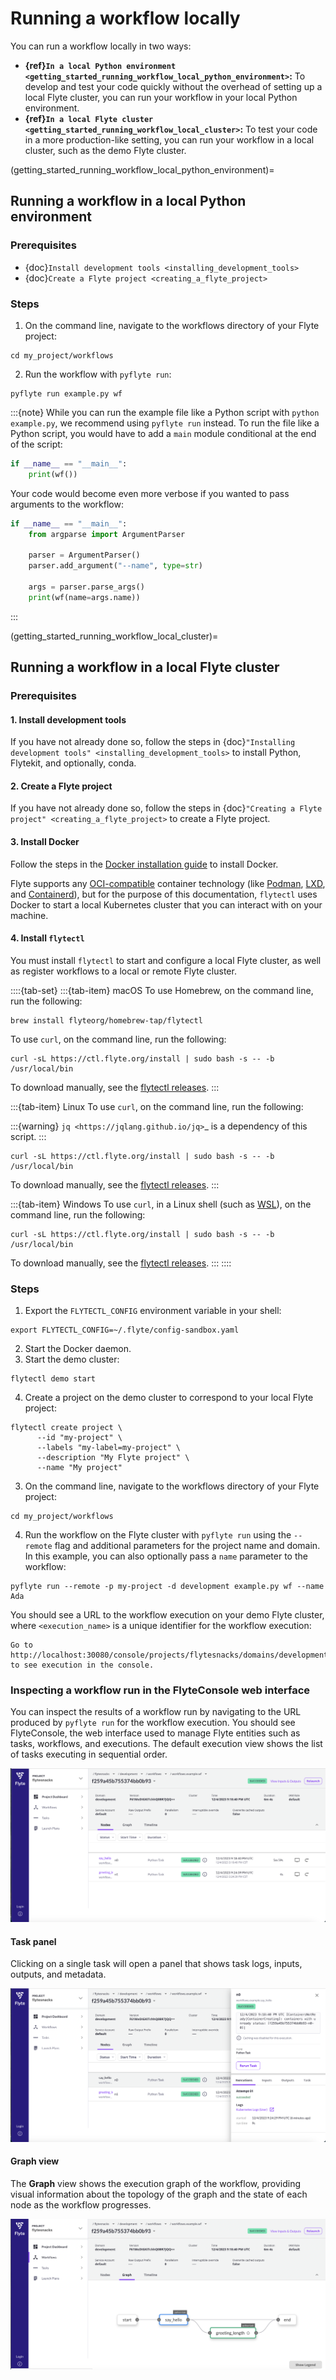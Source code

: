 # Running a workflow locally

You can run a workflow locally in two ways:

* **{ref}`In a local Python environment <getting_started_running_workflow_local_python_environment>`:** To develop and test your code quickly without the overhead of setting up a local Flyte cluster, you can run your workflow in your local Python environment.
* **{ref}`In a local Flyte cluster <getting_started_running_workflow_local_cluster>`:** To test your code in a more production-like setting, you can run your workflow in a local cluster, such as the demo Flyte cluster.

(getting_started_running_workflow_local_python_environment)=

## Running a workflow in a local Python environment

### Prerequisites

* {doc}`Install development tools <installing_development_tools>`
* {doc}`Create a Flyte project <creating_a_flyte_project>`

### Steps

1. On the command line, navigate to the workflows directory of your Flyte project:
```{prompt} bash $
cd my_project/workflows
```
2. Run the workflow with `pyflyte run`:
```{prompt} bash $
pyflyte run example.py wf
```

:::{note}
While you can run the example file like a Python script with `python example.py`, we recommend using `pyflyte run` instead. To run the file like a Python script, you would have to add a `main` module conditional at the end of the script:
```python
if __name__ == "__main__":
    print(wf())
```

Your code would become even more verbose if you wanted to pass arguments to the workflow:
```python
if __name__ == "__main__":
    from argparse import ArgumentParser

    parser = ArgumentParser()
    parser.add_argument("--name", type=str)

    args = parser.parse_args()
    print(wf(name=args.name))
```
:::

(getting_started_running_workflow_local_cluster)=

## Running a workflow in a local Flyte cluster

### Prerequisites

#### 1. Install development tools

If you have not already done so, follow the steps in {doc}`"Installing development tools" <installing_development_tools>` to install Python, Flytekit, and optionally, conda.

#### 2. Create a Flyte project

If you have not already done so, follow the steps in {doc}`"Creating a Flyte project" <creating_a_flyte_project>` to create a Flyte project.

#### 3. Install Docker

Follow the steps in the [Docker installation guide](https://docs.docker.com/get-docker/) to install Docker.

Flyte supports any [OCI-compatible](https://opencontainers.org/) container technology (like [Podman](https://podman.io/), [LXD](https://linuxcontainers.org/lxd/introduction/), and [Containerd](https://containerd.io/)), but for the purpose of this documentation, `flytectl` uses Docker to start a local Kubernetes cluster that you can interact with on your machine.

#### 4. Install `flytectl`

You must install `flytectl` to start and configure a local Flyte cluster, as well as register workflows to a local or remote Flyte cluster.

::::{tab-set}
:::{tab-item} macOS
To use Homebrew, on the command line, run the following:

```{prompt} bash $
brew install flyteorg/homebrew-tap/flytectl
```

To use `curl`, on the command line, run the following:

```{prompt} bash $
curl -sL https://ctl.flyte.org/install | sudo bash -s -- -b /usr/local/bin
```

To download manually, see the [flytectl releases](https://github.com/flyteorg/flytectl/releases).
:::

:::{tab-item} Linux
To use `curl`, on the command line, run the following:

:::{warning}
`jq <https://jqlang.github.io/jq>`_ is a dependency of this script.
:::

```{prompt} bash $
curl -sL https://ctl.flyte.org/install | sudo bash -s -- -b /usr/local/bin
```

To download manually, see the [flytectl releases](https://github.com/flyteorg/flytectl/releases).
:::

:::{tab-item} Windows
To use `curl`, in a Linux shell (such as [WSL](https://learn.microsoft.com/en-us/windows/wsl/install)), on the command line, run the following:

```{prompt} bash $
curl -sL https://ctl.flyte.org/install | sudo bash -s -- -b /usr/local/bin
```

To download manually, see the [flytectl releases](https://github.com/flyteorg/flytectl/releases).
:::
::::

### Steps

1. Export the `FLYTECTL_CONFIG` environment variable in your shell:

```{prompt} bash $
export FLYTECTL_CONFIG=~/.flyte/config-sandbox.yaml
```
2. Start the Docker daemon.
3. Start the demo cluster:

```{prompt} bash $
flytectl demo start
```
4. Create a project on the demo cluster to correspond to your local Flyte project:
```{prompt} bash $
flytectl create project \
      --id "my-project" \
      --labels "my-label=my-project" \
      --description "My Flyte project" \
      --name "My project"
```
3. On the command line, navigate to the workflows directory of your Flyte project:
```{prompt} bash $
cd my_project/workflows
```
4. Run the workflow on the Flyte cluster with `pyflyte run` using the `--remote` flag and additional parameters for the project name and domain. In this example, you can also optionally pass a `name` parameter to the workflow:
```{prompt} bash $
pyflyte run --remote -p my-project -d development example.py wf --name Ada
```

You should see a URL to the workflow execution on your demo Flyte cluster, where `<execution_name>` is a unique identifier for the workflow execution:

```{prompt} bash $
Go to http://localhost:30080/console/projects/flytesnacks/domains/development/executions/<execution_name> to see execution in the console.
```

### Inspecting a workflow run in the FlyteConsole web interface

You can inspect the results of a workflow run by navigating to the URL produced by `pyflyte run` for the workflow execution. You should see FlyteConsole, the web interface used to manage Flyte entities such as tasks, workflows, and executions. The default execution view shows the list of tasks executing in sequential order.

![Landing page of Flyte UI showing two successful tasks run for one workflow execution, along with Nodes, Graph, and Timeline view switcher links](https://raw.githubusercontent.com/flyteorg/static-resources/main/flytesnacks/getting_started/flyteconsole_default.png)

#### Task panel

Clicking on a single task will open a panel that shows task logs, inputs, outputs, and metadata.

![Single task panel showing task logs, rerun task button, and executions, inputs, outputs, and task metadata sections](https://raw.githubusercontent.com/flyteorg/static-resources/main/flytesnacks/getting_started/flyteconsole_task_panel.png)

#### Graph view

The **Graph** view shows the execution graph of the workflow, providing visual information about the topology of the graph and the state of each node as the workflow progresses.

![Graph view of single workflow execution showing directed acyclic graph of start node, say_hello_node, greeting_length node, and end node](https://raw.githubusercontent.com/flyteorg/static-resources/main/flytesnacks/getting_started/flyteconsole_graph_view.png)
